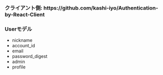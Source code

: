 <h3>クライアント側: https://github.com/kashi-iyo/Authentication-by-React-Client</h3>

<h3>Userモデル</h3>
<ul>
  <li>nickname</li>
  <li>account_id</li>
  <li>email</li>
  <li>password_digest</li>
  <li>admin</li>
  <li>profile</li>
</ul>
  
